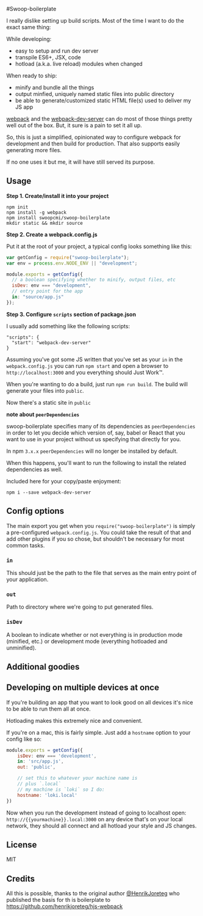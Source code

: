#Swoop-boilerplate

I really dislike setting up build scripts. Most of the time I want to do the exact same thing:

While developing:

  - easy to setup and run dev server
  - transpile ES6+, JSX, code
  - hotload (a.k.a. live reload) modules when changed

When ready to ship:

  - minify and bundle all the things
  - output minfied, uniquely named static files into public directory
  - be able to generate/customized static HTML file(s) used to deliver my JS app

[webpack](http://webpack.github.io) and the [webpack-dev-server](http://webpack.github.io/docs/webpack-dev-server.html) can do most of those things pretty well out of the box. But, it sure is a pain to set it all up.

So, this is just a simplified, opinionated way to configure webpack for development and then build for production. That also supports easily generating more files.

If no one uses it but me, it will have still served its purpose.

## Usage

**Step 1. Create/install it into your project**

```
npm init
npm install -g webpack
npm install swoopcmi/swoop-boilerplate
mkdir static && mkdir source
```

**Step 2. Create a webpack.config.js**

Put it at the root of your project, a typical config looks something like this:

```js
var getConfig = require("swoop-boilerplate");
var env = process.env.NODE_ENV || "development";

module.exports = getConfig({
  // a boolean specifying whether to minify, output files, etc
  isDev: env === "development",
  // entry point for the app
  in: "source/app.js"
});

```

**Step 3. Configure `scripts` section of package.json**

I usually add something like the following scripts:

```
"scripts": {
  "start": "webpack-dev-server"
}
```

Assuming you've got some JS written that you've set as your `in` in the `webpack.config.js` you can run `npm start` and open a browser to `http://localhost:3000` and you everything should Just Work™.  

When you're wanting to do a build, just run `npm run build`. The build will generate your files into `public`.  

Now there's a static site in `public`  


**note about `peerDependencies`**

swoop-boilerplate specifies many of its dependencies as `peerDependencies` in order to let you decide which version of, say, babel or React that you want to use in your project without us specifying that directly for you.

In npm `3.x.x` `peerDependencies` will no longer be installed by default.

When this happens, you'll want to run the following to install the related dependencies as well.

Included here for your copy/paste enjoyment:

```
npm i --save webpack-dev-server
```

## Config options

The main export you get when you `require("swoop-boilerplate")` is simply a pre-configured `webpack.config.js`. You could take the result of that and add other plugins if you so chose, but shouldn't be necessary for most common tasks.

### `in`

This should just be the path to the file that serves as the main entry point of your application.

### `out`

Path to directory where we're going to put generated files.

### `isDev`

A boolean to indicate whether or not everything is in production mode (minified, etc.) or development mode (everything hotloaded and unminified).


## Additional goodies
  
## Developing on multiple devices at once

If you're building an app that you want to look good on all devices it's nice to be able to run them all at once.

Hotloading makes this extremely nice and convenient.

If you're on a mac, this is fairly simple. Just add a `hostname` option to your config like so:

```js
module.exports = getConfig({
    isDev: env === 'development',
    in: 'src/app.js',
    out: 'public',

    // set this to whatever your machine name is
    // plus `.local`
    // my machine is `loki` so I do:
    hostname: 'loki.local'
})
```

Now when you run the development instead of going to localhost open: `http://{{yourmachine}}.local:3000` on any device that's on your local network, they should all connect and all hotload your style and JS changes.

## License

MIT

## Credits
All this is possible, thanks to the original author [@HenrikJoreteg](http://twitter.com/henrikjoreteg) who published the basis for th is boilerplate to https://github.com/henrikjoreteg/hjs-webpack
